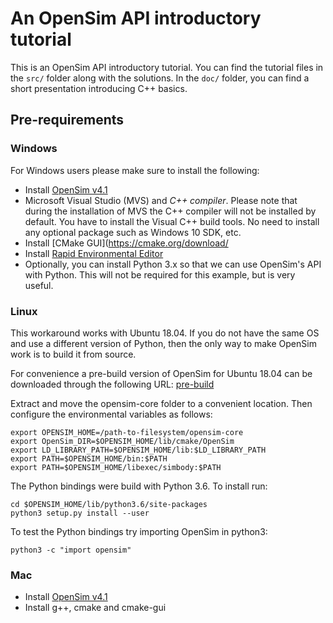 # An OpenSim API introductory tutorial

This is an OpenSim API introductory tutorial. You can find the tutorial files in
the `src/` folder along with the solutions. In the `doc/` folder, you can find a
short presentation introducing C++ basics.

## Pre-requirements

### Windows

For Windows users please make sure to install the following:

- Install [OpenSim v4.1](https://simtk.org/frs/index.php?group_id=91)
- Microsoft Visual Studio (MVS) and *C++ compiler*. Please note that during the
  installation of MVS the C++ compiler will not be installed by default. You
  have to install the Visual C++ build tools. No need to install any optional
  package such as Windows 10 SDK, etc.
- Install [CMake GUI](https://cmake.org/download/
- Install [Rapid Environmental Editor](https://www.rapidee.com/en/download)
- Optionally, you can install Python 3.x so that we can use OpenSim's API with
  Python. This will not be required for this example, but is very useful.

### Linux

This workaround works with Ubuntu 18.04. If you do not have the same OS and use
a different version of Python, then the only way to make OpenSim work is to
build it from source.

For convenience a pre-build version of OpenSim for Ubuntu 18.04 can be
downloaded through the following URL: [pre-build](https://sourceforge.net/projects/dependencies/files/opensim-core/opensim-core-4.1-ubuntu-18.04.tar.xz/download)

Extract and move the opensim-core folder to a convenient location. Then
configure the environmental variables as follows:

```shell
export OPENSIM_HOME=/path-to-filesystem/opensim-core
export OpenSim_DIR=$OPENSIM_HOME/lib/cmake/OpenSim
export LD_LIBRARY_PATH=$OPENSIM_HOME/lib:$LD_LIBRARY_PATH
export PATH=$OPENSIM_HOME/bin:$PATH
export PATH=$OPENSIM_HOME/libexec/simbody:$PATH
```

The Python bindings were build with Python 3.6. To install run:

```shell
cd $OPENSIM_HOME/lib/python3.6/site-packages
python3 setup.py install --user
```
To test the Python bindings try importing OpenSim in python3:

`python3 -c "import opensim"`

### Mac

- Install [OpenSim v4.1](https://simtk.org/frs/index.php?group_id=91)
- Install g++, cmake and cmake-gui
